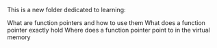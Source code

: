This is a new folder dedicated to learning:


What are function pointers and how to use them
What does a function pointer exactly hold
Where does a function pointer point to in the virtual memory
